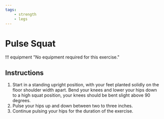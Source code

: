 ```yaml
---
tags:
    - strength
    - legs
---
```


#  Pulse Squat

!!! equipment "No equipment required for this exercise."

## Instructions

1. Start in a standing upright position, with your feet planted solidly on the floor shoulder width apart.  Bend your knees and lower your hips down to a high squat position, your knees should be bent slight above 90 degrees.
2. Pulse your hips up and down between two to three inches.
3. Continue pulsing your hips for the duration of the exercise.